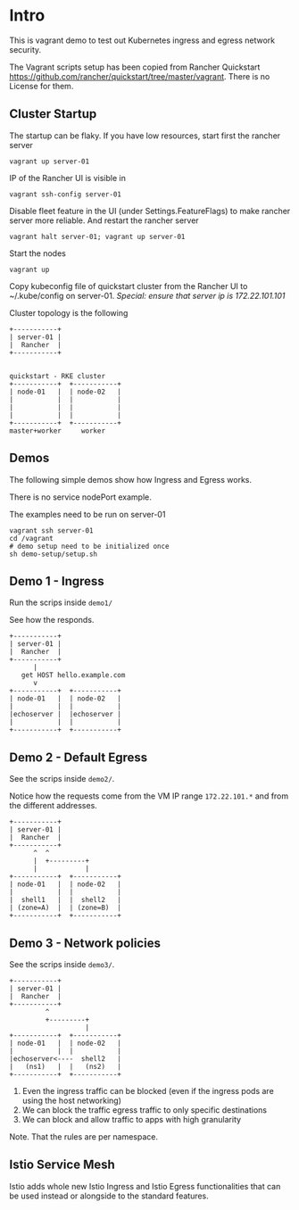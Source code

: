 Intro
=====

This is vagrant demo to test out Kubernetes ingress and egress network security.

The Vagrant scripts setup has been copied from Rancher Quickstart <https://github.com/rancher/quickstart/tree/master/vagrant>. 
There is no License for them.


Cluster Startup
---------------

The startup can be flaky. If you have low resources, start first the rancher server

    vagrant up server-01

IP of the Rancher UI is visible in

    vagrant ssh-config server-01

Disable fleet feature in the UI (under Settings.FeatureFlags) to make rancher server more reliable.
And restart the rancher server 

    vagrant halt server-01; vagrant up server-01

Start the nodes

    vagrant up

Copy kubeconfig file of quickstart cluster from the Rancher UI to ~/.kube/config on server-01. *Special: ensure that server ip is 172.22.101.101*

Cluster topology is the following

    +-----------+
    | server-01 |
    |  Rancher  |
    +-----------+


    quickstart - RKE cluster
    +-----------+  +-----------+
    | node-01   |  | node-02   |
    |           |  |           |
    |           |  |           |
    |           |  |           |
    +-----------+  +-----------+
    master+worker     worker

Demos
------

The following simple demos show how Ingress and Egress works. 

There is no service nodePort example.

The examples need to be run on server-01

    vagrant ssh server-01
    cd /vagrant
    # demo setup need to be initialized once
    sh demo-setup/setup.sh
  
Demo 1 - Ingress
----------------

Run the scrips inside `demo1/`

See how the responds.

    +-----------+
    | server-01 |
    |  Rancher  |
    +-----------+
          |
       get HOST hello.example.com
          v
    +-----------+  +-----------+
    | node-01   |  | node-02   |
    |           |  |           |
    |echoserver |  |echoserver |
    |           |  |           |
    +-----------+  +-----------+

Demo 2 - Default Egress
----------------

See the scrips inside `demo2/`.

Notice how the requests come from the VM IP range `172.22.101.*` and from the different addresses.

    +-----------+
    | server-01 |
    |  Rancher  |
    +-----------+
          ^  ^
          |  +---------+
          |            |
    +-----------+  +-----------+
    | node-01   |  | node-02   |
    |           |  |           |
    |  shell1   |  |  shell2   |
    | (zone=A)  |  | (zone=B)  |
    +-----------+  +-----------+


Demo 3 - Network policies
----------------

See the scrips inside `demo3/`.


    +-----------+
    | server-01 |
    |  Rancher  |
    +-----------+
             ^
             +---------+
                       |
    +-----------+  +-----------+
    | node-01   |  | node-02   |
    |           |  |           |
    |echoserver<----  shell2   |
    |   (ns1)   |  |   (ns2)   |
    +-----------+  +-----------+

1. Even the ingress traffic can be blocked (even if the ingress pods are using the host networking)
2. We can block the traffic egress traffic to only specific destinations
3. We can block and allow traffic to apps with high granularity

Note. That the rules are per namespace.

Istio Service Mesh
-----------------

Istio adds whole new Istio Ingress and Istio Egress functionalities that can be used instead or alongside to the standard features.
